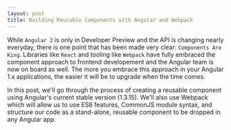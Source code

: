 ```yaml
---
layout: post
title: Building Reusable Components with Angular and Webpack
---
```


While `Angular 2` is only in Developer Preview and the API is changing nearly everyday, there is one point that 
has been made very clear: `Components Are King`. Libraries like `React` and tooling like `Webpack` have fully 
embraced the component approach to frontend developement and the Angular team is now on board as well. The more 
you embrace this approach in your Angular 1.x applications, the easier it will be to upgrade when the time comes. 

In this post, we'll go through the process of creating a reusable component using Angular's current stable version 
(1.3.15). We'll also use Webpack which will allow us to use ES6 features, CommonJS module syntax, and structure our
code as a stand-alone, reusable component to be dropped in any Angular app.
